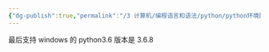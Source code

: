 ```yaml
---
{"dg-publish":true,"permalink":"/3 计算机/编程语言和语法/python/python环境配置/python解释器版本/","title":"python解释器版本"}
---
```



最后支持 windows 的 python3.6 版本是 3.6.8
